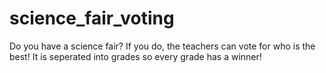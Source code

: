 # science_fair_voting
Do you have a science fair?  If you do, the teachers can vote for who is the best! It is seperated into grades so every grade has a winner! 

